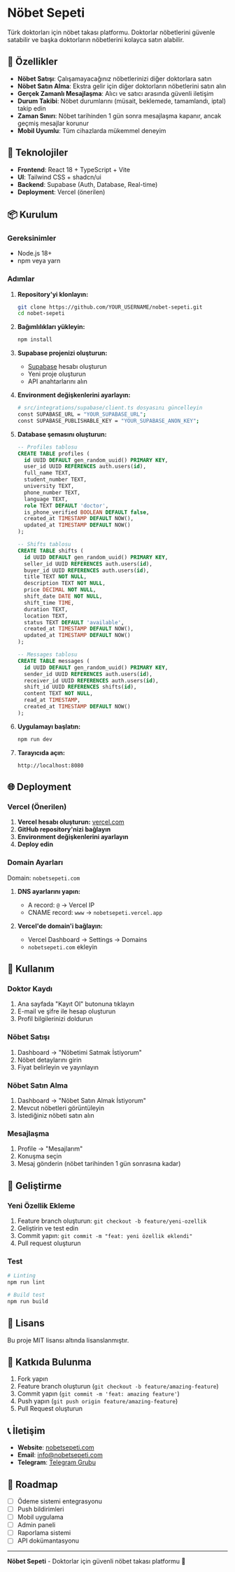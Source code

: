 # Nöbet Sepeti

Türk doktorları için nöbet takası platformu. Doktorlar nöbetlerini güvenle satabilir ve başka doktorların nöbetlerini kolayca satın alabilir.

## 🌟 Özellikler

- **Nöbet Satışı**: Çalışamayacağınız nöbetlerinizi diğer doktorlara satın
- **Nöbet Satın Alma**: Ekstra gelir için diğer doktorların nöbetlerini satın alın
- **Gerçek Zamanlı Mesajlaşma**: Alıcı ve satıcı arasında güvenli iletişim
- **Durum Takibi**: Nöbet durumlarını (müsait, beklemede, tamamlandı, iptal) takip edin
- **Zaman Sınırı**: Nöbet tarihinden 1 gün sonra mesajlaşma kapanır, ancak geçmiş mesajlar korunur
- **Mobil Uyumlu**: Tüm cihazlarda mükemmel deneyim

## 🚀 Teknolojiler

- **Frontend**: React 18 + TypeScript + Vite
- **UI**: Tailwind CSS + shadcn/ui
- **Backend**: Supabase (Auth, Database, Real-time)
- **Deployment**: Vercel (önerilen)

## 📦 Kurulum

### Gereksinimler
- Node.js 18+
- npm veya yarn

### Adımlar

1. **Repository'yi klonlayın:**
   ```bash
   git clone https://github.com/YOUR_USERNAME/nobet-sepeti.git
   cd nobet-sepeti
   ```

2. **Bağımlılıkları yükleyin:**
   ```bash
   npm install
   ```

3. **Supabase projenizi oluşturun:**
   - [Supabase](https://supabase.com) hesabı oluşturun
   - Yeni proje oluşturun
   - API anahtarlarını alın

4. **Environment değişkenlerini ayarlayın:**
   ```bash
   # src/integrations/supabase/client.ts dosyasını güncelleyin
   const SUPABASE_URL = "YOUR_SUPABASE_URL";
   const SUPABASE_PUBLISHABLE_KEY = "YOUR_SUPABASE_ANON_KEY";
   ```

5. **Database şemasını oluşturun:**
   ```sql
   -- Profiles tablosu
   CREATE TABLE profiles (
     id UUID DEFAULT gen_random_uuid() PRIMARY KEY,
     user_id UUID REFERENCES auth.users(id),
     full_name TEXT,
     student_number TEXT,
     university TEXT,
     phone_number TEXT,
     language TEXT,
     role TEXT DEFAULT 'doctor',
     is_phone_verified BOOLEAN DEFAULT false,
     created_at TIMESTAMP DEFAULT NOW(),
     updated_at TIMESTAMP DEFAULT NOW()
   );

   -- Shifts tablosu
   CREATE TABLE shifts (
     id UUID DEFAULT gen_random_uuid() PRIMARY KEY,
     seller_id UUID REFERENCES auth.users(id),
     buyer_id UUID REFERENCES auth.users(id),
     title TEXT NOT NULL,
     description TEXT NOT NULL,
     price DECIMAL NOT NULL,
     shift_date DATE NOT NULL,
     shift_time TIME,
     duration TEXT,
     location TEXT,
     status TEXT DEFAULT 'available',
     created_at TIMESTAMP DEFAULT NOW(),
     updated_at TIMESTAMP DEFAULT NOW()
   );

   -- Messages tablosu
   CREATE TABLE messages (
     id UUID DEFAULT gen_random_uuid() PRIMARY KEY,
     sender_id UUID REFERENCES auth.users(id),
     receiver_id UUID REFERENCES auth.users(id),
     shift_id UUID REFERENCES shifts(id),
     content TEXT NOT NULL,
     read_at TIMESTAMP,
     created_at TIMESTAMP DEFAULT NOW()
   );
   ```

6. **Uygulamayı başlatın:**
   ```bash
   npm run dev
   ```

7. **Tarayıcıda açın:**
   ```
   http://localhost:8080
   ```

## 🌐 Deployment

### Vercel (Önerilen)

1. **Vercel hesabı oluşturun:** [vercel.com](https://vercel.com)
2. **GitHub repository'nizi bağlayın**
3. **Environment değişkenlerini ayarlayın**
4. **Deploy edin**

### Domain Ayarları

Domain: `nobetsepeti.com`

1. **DNS ayarlarını yapın:**
   - A record: `@` → Vercel IP
   - CNAME record: `www` → `nobetsepeti.vercel.app`

2. **Vercel'de domain'i bağlayın:**
   - Vercel Dashboard → Settings → Domains
   - `nobetsepeti.com` ekleyin

## 📱 Kullanım

### Doktor Kaydı
1. Ana sayfada "Kayıt Ol" butonuna tıklayın
2. E-mail ve şifre ile hesap oluşturun
3. Profil bilgilerinizi doldurun

### Nöbet Satışı
1. Dashboard → "Nöbetimi Satmak İstiyorum"
2. Nöbet detaylarını girin
3. Fiyat belirleyin ve yayınlayın

### Nöbet Satın Alma
1. Dashboard → "Nöbet Satın Almak İstiyorum"
2. Mevcut nöbetleri görüntüleyin
3. İstediğiniz nöbeti satın alın

### Mesajlaşma
1. Profile → "Mesajlarım"
2. Konuşma seçin
3. Mesaj gönderin (nöbet tarihinden 1 gün sonrasına kadar)

## 🔧 Geliştirme

### Yeni Özellik Ekleme
1. Feature branch oluşturun: `git checkout -b feature/yeni-ozellik`
2. Geliştirin ve test edin
3. Commit yapın: `git commit -m "feat: yeni özellik eklendi"`
4. Pull request oluşturun

### Test
```bash
# Linting
npm run lint

# Build test
npm run build
```

## 📄 Lisans

Bu proje MIT lisansı altında lisanslanmıştır.

## 🤝 Katkıda Bulunma

1. Fork yapın
2. Feature branch oluşturun (`git checkout -b feature/amazing-feature`)
3. Commit yapın (`git commit -m 'feat: amazing feature'`)
4. Push yapın (`git push origin feature/amazing-feature`)
5. Pull Request oluşturun

## 📞 İletişim

- **Website**: [nobetsepeti.com](https://nobetsepeti.com)
- **Email**: info@nobetsepeti.com
- **Telegram**: [Telegram Grubu](https://t.me/nobetsepeti)

## 🚀 Roadmap

- [ ] Ödeme sistemi entegrasyonu
- [ ] Push bildirimleri
- [ ] Mobil uygulama
- [ ] Admin paneli
- [ ] Raporlama sistemi
- [ ] API dokümantasyonu

---

**Nöbet Sepeti** - Doktorlar için güvenli nöbet takası platformu 🏥
